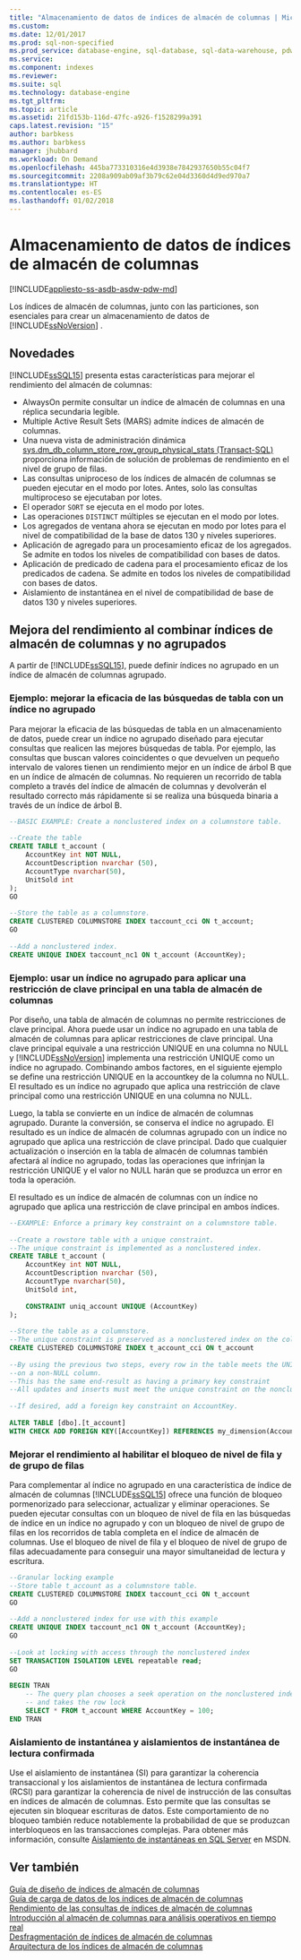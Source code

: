 ```yaml
---
title: "Almacenamiento de datos de índices de almacén de columnas | Microsoft Docs"
ms.custom: 
ms.date: 12/01/2017
ms.prod: sql-non-specified
ms.prod_service: database-engine, sql-database, sql-data-warehouse, pdw
ms.service: 
ms.component: indexes
ms.reviewer: 
ms.suite: sql
ms.technology: database-engine
ms.tgt_pltfrm: 
ms.topic: article
ms.assetid: 21fd153b-116d-47fc-a926-f1528299a391
caps.latest.revision: "15"
author: barbkess
ms.author: barbkess
manager: jhubbard
ms.workload: On Demand
ms.openlocfilehash: 445ba773310316e4d3938e7842937650b55c04f7
ms.sourcegitcommit: 2208a909ab09af3b79c62e04d3360d4d9ed970a7
ms.translationtype: HT
ms.contentlocale: es-ES
ms.lasthandoff: 01/02/2018
---
```

# <a name="columnstore-indexes---data-warehouse"></a>Almacenamiento de datos de índices de almacén de columnas
[!INCLUDE[appliesto-ss-asdb-asdw-pdw-md](../../includes/appliesto-ss-asdb-asdw-pdw-md.md)]

  Los índices de almacén de columnas, junto con las particiones, son esenciales para crear un almacenamiento de datos de [!INCLUDE[ssNoVersion](../../includes/ssnoversion-md.md)] .  
  
## <a name="whats-new"></a>Novedades  
 [!INCLUDE[ssSQL15](../../includes/sssql15-md.md)] presenta estas características para mejorar el rendimiento del almacén de columnas:  
  
-   AlwaysOn permite consultar un índice de almacén de columnas en una réplica secundaria legible.  
-   Multiple Active Result Sets (MARS) admite índices de almacén de columnas.  
-   Una nueva vista de administración dinámica [sys.dm_db_column_store_row_group_physical_stats &#40;Transact-SQL&#41;](../../relational-databases/system-dynamic-management-views/sys-dm-db-column-store-row-group-physical-stats-transact-sql.md) proporciona información de solución de problemas de rendimiento en el nivel de grupo de filas.  
-   Las consultas uniproceso de los índices de almacén de columnas se pueden ejecutar en el modo por lotes. Antes, solo las consultas multiproceso se ejecutaban por lotes.  
-   El operador `SORT` se ejecuta en el modo por lotes.  
-   Las operaciones `DISTINCT` múltiples se ejecutan en el modo por lotes.  
-   Los agregados de ventana ahora se ejecutan en modo por lotes para el nivel de compatibilidad de la base de datos 130 y niveles superiores.  
-   Aplicación de agregado para un procesamiento eficaz de los agregados. Se admite en todos los niveles de compatibilidad con bases de datos.  
-   Aplicación de predicado de cadena para el procesamiento eficaz de los predicados de cadena. Se admite en todos los niveles de compatibilidad con bases de datos.  
-   Aislamiento de instantánea en el nivel de compatibilidad de base de datos 130 y niveles superiores.  
  
## <a name="improve-performance-by-combining-nonclustered-and-columnstore-indexes"></a>Mejora del rendimiento al combinar índices de almacén de columnas y no agrupados  
 A partir de [!INCLUDE[ssSQL15](../../includes/sssql15-md.md)], puede definir índices no agrupado en un índice de almacén de columnas agrupado.   
  
### <a name="example-improve-efficiency-of-table-seeks-with-a-nonclustered-index"></a>Ejemplo: mejorar la eficacia de las búsquedas de tabla con un índice no agrupado  
 Para mejorar la eficacia de las búsquedas de tabla en un almacenamiento de datos, puede crear un índice no agrupado diseñado para ejecutar consultas que realicen las mejores búsquedas de tabla. Por ejemplo, las consultas que buscan valores coincidentes o que devuelven un pequeño intervalo de valores tienen un rendimiento mejor en un índice de árbol B que en un índice de almacén de columnas. No requieren un recorrido de tabla completo a través del índice de almacén de columnas y devolverán el resultado correcto más rápidamente si se realiza una búsqueda binaria a través de un índice de árbol B.  
  
```sql  
--BASIC EXAMPLE: Create a nonclustered index on a columnstore table.  
  
--Create the table  
CREATE TABLE t_account (  
    AccountKey int NOT NULL,  
    AccountDescription nvarchar (50),  
    AccountType nvarchar(50),  
    UnitSold int  
);  
GO  
  
--Store the table as a columnstore.  
CREATE CLUSTERED COLUMNSTORE INDEX taccount_cci ON t_account;  
GO  
  
--Add a nonclustered index.  
CREATE UNIQUE INDEX taccount_nc1 ON t_account (AccountKey);  
```  
  
### <a name="example-use-a-nonclustered-index-to-enforce-a-primary-key-constraint-on-a-columnstore-table"></a>Ejemplo: usar un índice no agrupado para aplicar una restricción de clave principal en una tabla de almacén de columnas  
 Por diseño, una tabla de almacén de columnas no permite restricciones de clave principal. Ahora puede usar un índice no agrupado en una tabla de almacén de columnas para aplicar restricciones de clave principal. Una clave principal equivale a una restricción UNIQUE en una columna no NULL y [!INCLUDE[ssNoVersion](../../includes/ssnoversion-md.md)] implementa una restricción UNIQUE como un índice no agrupado. Combinando ambos factores, en el siguiente ejemplo se define una restricción UNIQUE en la accountkey de la columna no NULL. El resultado es un índice no agrupado que aplica una restricción de clave principal como una restricción UNIQUE en una columna no NULL.  
  
 Luego, la tabla se convierte en un índice de almacén de columnas agrupado. Durante la conversión, se conserva el índice no agrupado. El resultado es un índice de almacén de columnas agrupado con un índice no agrupado que aplica una restricción de clave principal. Dado que cualquier actualización o inserción en la tabla de almacén de columnas también afectará al índice no agrupado, todas las operaciones que infrinjan la restricción UNIQUE y el valor no NULL harán que se produzca un error en toda la operación.  
  
 El resultado es un índice de almacén de columnas con un índice no agrupado que aplica una restricción de clave principal en ambos índices.  
  
```sql 
--EXAMPLE: Enforce a primary key constraint on a columnstore table.   
  
--Create a rowstore table with a unique constraint.  
--The unique constraint is implemented as a nonclustered index.  
CREATE TABLE t_account (  
    AccountKey int NOT NULL,  
    AccountDescription nvarchar (50),  
    AccountType nvarchar(50),  
    UnitSold int,  
  
    CONSTRAINT uniq_account UNIQUE (AccountKey)  
);  
  
--Store the table as a columnstore.   
--The unique constraint is preserved as a nonclustered index on the columnstore table.  
CREATE CLUSTERED COLUMNSTORE INDEX t_account_cci ON t_account  
  
--By using the previous two steps, every row in the table meets the UNIQUE constraint  
--on a non-NULL column.  
--This has the same end-result as having a primary key constraint  
--All updates and inserts must meet the unique constraint on the nonclustered index or they will fail.  
  
--If desired, add a foreign key constraint on AccountKey.  
  
ALTER TABLE [dbo].[t_account]  
WITH CHECK ADD FOREIGN KEY([AccountKey]) REFERENCES my_dimension(Accountkey); 
```  
  
### <a name="improve-performance-by-enabling-row-level-and-row-group-level-locking"></a>Mejorar el rendimiento al habilitar el bloqueo de nivel de fila y de grupo de filas  
 Para complementar al índice no agrupado en una característica de índice de almacén de columnas [!INCLUDE[ssSQL15](../../includes/sssql15-md.md)] ofrece una función de bloqueo pormenorizado para seleccionar, actualizar y eliminar operaciones. Se pueden ejecutar consultas con un bloqueo de nivel de fila en las búsquedas de índice en un índice no agrupado y con un bloqueo de nivel de grupo de filas en los recorridos de tabla completa en el índice de almacén de columnas. Use el bloqueo de nivel de fila y el bloqueo de nivel de grupo de filas adecuadamente para conseguir una mayor simultaneidad de lectura y escritura.  
  
```sql  
--Granular locking example  
--Store table t_account as a columnstore table.  
CREATE CLUSTERED COLUMNSTORE INDEX taccount_cci ON t_account  
GO  
  
--Add a nonclustered index for use with this example  
CREATE UNIQUE INDEX taccount_nc1 ON t_account (AccountKey);  
GO  
  
--Look at locking with access through the nonclustered index  
SET TRANSACTION ISOLATION LEVEL repeatable read;  
GO  
  
BEGIN TRAN  
    -- The query plan chooses a seek operation on the nonclustered index  
    -- and takes the row lock  
    SELECT * FROM t_account WHERE AccountKey = 100;  
END TRAN  
```  
  
### <a name="snapshot-isolation-and-read-committed-snapshot-isolations"></a>Aislamiento de instantánea y aislamientos de instantánea de lectura confirmada  
 Use el aislamiento de instantánea (SI) para garantizar la coherencia transaccional y los aislamientos de instantánea de lectura confirmada (RCSI) para garantizar la coherencia de nivel de instrucción de las consultas en índices de almacén de columnas. Esto permite que las consultas se ejecuten sin bloquear escrituras de datos. Este comportamiento de no bloqueo también reduce notablemente la probabilidad de que se produzcan interbloqueos en las transacciones complejas. Para obtener más información, consulte [Aislamiento de instantáneas en SQL Server](http://msdn.microsoft.com/library/tcbchxcb\(v=vs.110\).aspx) en MSDN.  
  
## <a name="see-also"></a>Ver también  
 [Guía de diseño de índices de almacén de columnas](../../relational-databases/indexes/columnstore-indexes-design-guidance.md)   
 [Guía de carga de datos de los índices de almacén de columnas](../../relational-databases/indexes/columnstore-indexes-data-loading-guidance.md)   
 [Rendimiento de las consultas de índices de almacén de columnas](../../relational-databases/indexes/columnstore-indexes-query-performance.md)   
 [Introducción al almacén de columnas para análisis operativos en tiempo real](../../relational-databases/indexes/get-started-with-columnstore-for-real-time-operational-analytics.md)   
 [Desfragmentación de índices de almacén de columnas](../../relational-databases/indexes/columnstore-indexes-defragmentation.md)  
 [Arquitectura de los índices de almacén de columnas](../../relational-databases/sql-server-index-design-guide.md#columnstore_index) 
  
